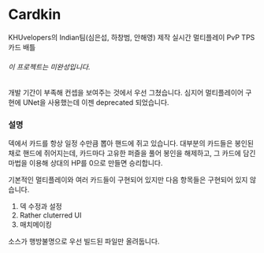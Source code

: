 # Cardkin
KHUvelopers의 Indian팀(심은섭, 하창범, 안해영) 제작
실시간 멀티플레이 PvP TPS 카드 배틀

###### 이 프로젝트는 미완성입니다.
개발 기간이 부족해 컨셉을 보여주는 것에서 우선 그쳤습니다.
심지어 멀티플레이어 구현에 UNet을 사용했는데 이젠 deprecated 되었습니다.

### 설명
덱에서 카드를 항상 일정 수만큼 뽑아 핸드에 쥐고 있습니다.
대부분의 카드들은 봉인된 채로 핸드에 쥐어지는데, 카드마다 고유한 퍼즐을 풀어 봉인을 해제하고, 그 카드에 담긴 마법을 이용해 상대의 HP를 0으로 만들면 승리합니다.

기본적인 멀티플레이와 여러 카드들이 구현되어 있지만 다음 항목들은 구현되어 있지 않습니다.
1. 덱 수정과 설정
1. Rather cluterred UI
1. 매치메이킹

소스가 행방불명으로 우선 빌드된 파일만 올려둡니다.
